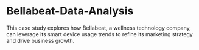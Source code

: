 # Bellabeat-Data-Analysis
This case study explores how Bellabeat, a wellness technology company, can leverage its smart device usage trends to refine its marketing strategy and drive business growth.








